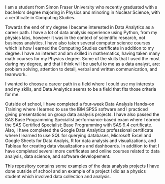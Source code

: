 I am a student from Simon Fraser University who recently graduated with a bachelors degree majoring in Physics and minoring in Nuclear Science, with a certificate in Computing Studies.

Towards the end of my degree I became interested in Data Analytics as a career path. I have a lot of data analysis experience using Python, from my physics labs, however it was in the context of scientific research, not business analytics. I have also taken several computer science courses which is how I earned the Computing Studies certificate in addition to my degree. I have an interest and am skilled in mathematics, having taken many math courses for my Physics degree. Some of the skills that I used the most during my degree, and that I think will be useful to me as a data analyst, are: problem solving, attention to detail, verbal and written communication, and teamwork.

I wanted to choose a career path in a field where I could use my interests and my skills, and Data Analytics seems to be a field that fits those criteria for me.

Outside of school, I have completed a four-week Data Analysis Hands-on Training where I learned to use the IBM SPSS software and I practiced giving presentations on group data analysis projects. I have also passed the SAS Base Programming Specialist performance-based exam where I earned the SAS Certified Specialist: Base Programming with SAS 9.4 certificate. Also, I have completed the Google Data Analytics professional certificate where I learned to use SQL for querying databases, Microsoft Excel and Google Sheets for Data Analyis, R for data analysis and visualizations, and Tableau for creating data visualizations and dashboards. In addition to that I have completed several more certificates and online courses related to data analysis, data science, and software developement.

This repository contains some examples of the data analysis projects I have done outside of school and an example of a project I did as a physics student which involved data collection and analysis.
